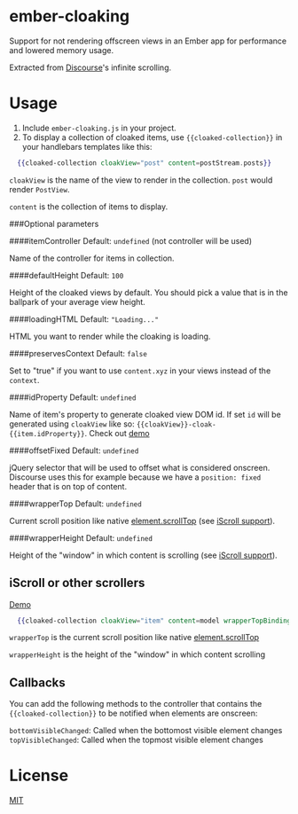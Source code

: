 ember-cloaking
==============

Support for not rendering offscreen views in an Ember app for performance and
lowered memory usage.

Extracted from [Discourse](https://github.com/discourse/discourse)'s infinite scrolling.

Usage
=====

1. Include `ember-cloaking.js` in your project.
2. To display a collection of cloaked items, use `{{cloaked-collection}}` in your handlebars templates like this:

```handlebars
  {{cloaked-collection cloakView="post" content=postStream.posts}}
```

`cloakView` is the name of the view to render in the collection. `post` would render `PostView`.

`content` is the collection of items to display.

###Optional parameters

####itemController
Default: `undefined` (not controller will be used)

Name of the controller for items in collection.


####defaultHeight
Default: `100` 

Height of the cloaked views by default. You should pick a value that is in the ballpark of
your average view height.


####loadingHTML
Default: `"Loading..."`

HTML you want to render while the cloaking is loading.


####preservesContext
Default: `false`

Set to "true" if you want to use `content.xyz` in your views instead of the `context`.


####idProperty
Default: `undefined`

Name of item's property to generate cloaked view DOM id. If set `id` will be generated using `cloakView` like so: `{{cloakView}}-cloak-{{item.idProperty}}`. Check out [demo](/demos/iscroll.html)


####offsetFixed
Default: `undefined`

jQuery selector that will be used to offset what is considered onscreen. Discourse uses this for example because we have a `position: fixed` header that is on top of content.


####wrapperTop
Default: `undefined`

Current scroll position like native [element.scrollTop](https://developer.mozilla.org/en-US/docs/Web/API/Element.scrollTop) (see [iScroll support](#iscroll-or-other-scrollers)).


####wrapperHeight
Default: `undefined`

Height of the "window" in which content is scrolling (see [iScroll support](#iscroll-or-other-scrollers)).


iScroll or other scrollers
--------------------------

[Demo](/demos/iscroll.html)

```handlebars
  {{cloaked-collection cloakView="item" content=model wrapperTopBinding="view.scrollTop" wrapperHeightBinding="view.height"}}
```

`wrapperTop` is the current scroll position like native [element.scrollTop](https://developer.mozilla.org/en-US/docs/Web/API/Element.scrollTop)

`wrapperHeight` is the height of the "window" in which content scrolling

Callbacks
---------

You can add the following methods to the controller that contains the `{{cloaked-collection}}` to be notified when elements are onscreen:

`bottomVisibleChanged`: Called when the bottomost visible element changes
`topVisibleChanged`: Called when the topmost visible element changes

License
=======
[MIT](/LICENSE)